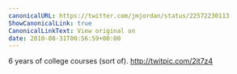 ```yaml
---
canonicalURL: https://twitter.com/jmjordan/status/22572230113
ShowCanonicalLink: true
CanonicalLinkText: View original on
date: 2010-08-31T00:56:59+00:00
---
```

6 years of college courses (sort of). http://twitpic.com/2jt7z4